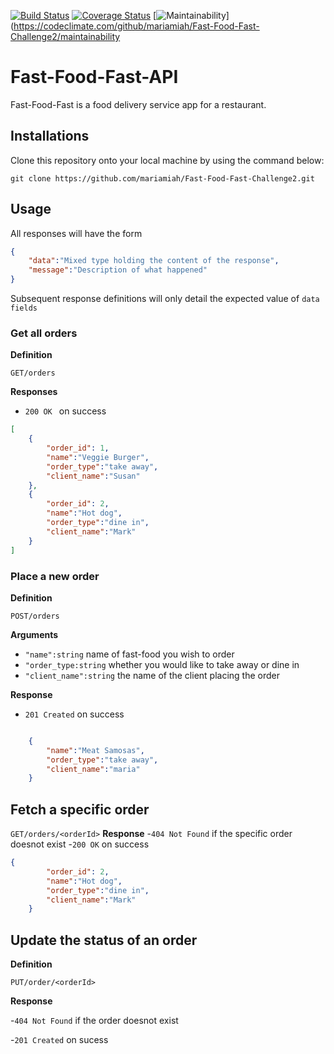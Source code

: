 [![Build Status](https://travis-ci.org/mariamiah/Fast-Food-Fast-Challenge2.svg?branch=develop)](https://travis-ci.org/mariamiah/Fast-Food-Fast-Challenge2)
[![Coverage Status](https://coveralls.io/repos/github/mariamiah/Fast-Food-Fast-Challenge2/badge.svg?branch=develop)](https://coveralls.io/github/mariamiah/Fast-Food-Fast-Challenge2?branch=develop)
[![Maintainability](https://api.codeclimate.com/v1/badges/94adf0e88e55c03f3bcd/maintainability)](https://codeclimate.com/github/mariamiah/Fast-Food-Fast-Challenge2/maintainability
# Fast-Food-Fast-API

Fast-Food-Fast is a food delivery service app for a restaurant.

## Installations
Clone this repository onto your local machine by using the command below:
```
git clone https://github.com/mariamiah/Fast-Food-Fast-Challenge2.git
```

## Usage

All responses will have the form
```json
{
    "data":"Mixed type holding the content of the response",
    "message":"Description of what happened"
}
```
Subsequent response definitions will only detail the expected value of `data fields`

### Get all orders
**Definition**

`GET/orders`

**Responses**

- `200 OK ` on success 

```json
[
    {
        "order_id": 1,
        "name":"Veggie Burger",
        "order_type":"take away",
        "client_name":"Susan"
    },
    {
        "order_id": 2,
        "name":"Hot dog",
        "order_type":"dine in",
        "client_name":"Mark"
    }
]
```
### Place a new order

**Definition**

`POST/orders`

**Arguments**

- `"name":string` name of fast-food you wish to order
- `"order_type:string` whether you would like to take away or dine in
- `"client_name":string` the name of the client placing the order

**Response**
- `201 Created` on success
```json

    {
        "name":"Meat Samosas",
        "order_type":"take away",
        "client_name":"maria"
    }
```
## Fetch a specific order
`GET/orders/<orderId>`
**Response**
-`404 Not Found` if the specific order doesnot exist
-`200 OK` on success
```json
{
        "order_id": 2,
        "name":"Hot dog",
        "order_type":"dine in",
        "client_name":"Mark"
    }
```
## Update the status of an order
**Definition**

`PUT/order/<orderId>`

**Response**

-`404 Not Found` if the order doesnot exist

-`201 Created` on sucess
